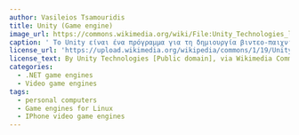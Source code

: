 ```yaml
---
author: Vasileios Tsamouridis
title: Unity (Game engine)
image_url: https://commons.wikimedia.org/wiki/File:Unity_Technologies_logo.svg
caption: ' Το Unity είναι ένα πρόγραμμα για τη δημιουργία βιντεο-παιχνιδιών τόσο δισδίαστατων όσο και τρισδιάστων.  '
license_url: 'https://upload.wikimedia.org/wikipedia/commons/1/19/Unity_Technologies_logo.svg'
license_text: By Unity Technologies [Public domain], via Wikimedia Commons
categories:
  - .NET game engines
  - Video game engines
tags:
  - personal computers
  - Game engines for Linux
  - IPhone video game engines
---
```

